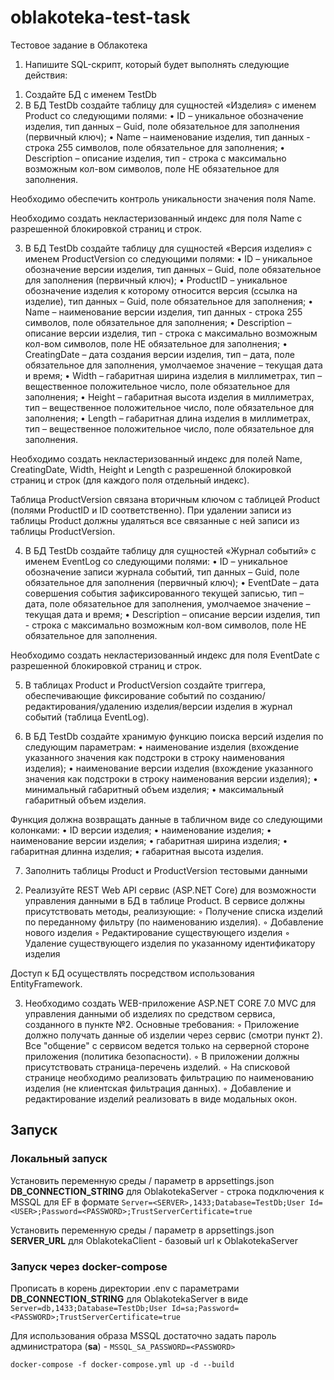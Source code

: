 # oblakoteka-test-task
Тестовое задание в Облакотека

1. Напишите SQL-скрипт, который будет выполнять следующие действия:
  1) Создайте БД с именем TestDb
  2) В БД TestDb создайте таблицу для сущностей «Изделия» с именем Product со следующими полями:
    • ID – уникальное обозначение изделия, тип данных – Guid, поле обязательное для заполнения (первичный ключ);
    • Name – наименование изделия, тип данных - строка 255 символов, поле обязательное для заполнения;
    • Description – описание изделия, тип - строка с максимально возможным кол-вом символов, поле НЕ обязательное для заполнения.

Необходимо обеспечить контроль уникальности значения поля Name.

Необходимо создать некластеризованный индекс для поля Name с разрешенной блокировкой страниц и строк.

  3) В БД TestDb создайте таблицу для сущностей «Версия изделия» с именем ProductVersion со следующими полями:
    • ID – уникальное обозначение версии изделия, тип данных – Guid, поле обязательное для заполнения (первичный ключ);
    • ProductID – уникальное обозначение изделия к которому относится версия (ссылка на изделие), тип данных – Guid, поле обязательное для заполнения;
    • Name – наименование версии изделия, тип данных - строка 255 символов, поле обязательное для заполнения;
    • Description – описание версии изделия, тип - строка с максимально возможным кол-вом символов, поле НЕ обязательное для заполнения; 
    • CreatingDate – дата создания версии изделия, тип – дата, поле обязательное для заполнения, умолчаемое значение – текущая дата и время;
    • Width – габаритная ширина изделия в миллиметрах, тип – вещественное положительное число, поле обязательное для заполнения;
    • Height – габаритная высота изделия в миллиметрах, тип – вещественное положительное число, поле обязательное для заполнения;
    • Length – габаритная длина изделия в миллиметрах, тип – вещественное положительное число, поле обязательное для заполнения.

Необходимо создать некластеризованный индекс для полей Name, CreatingDate, Width, Height и Length с разрешенной блокировкой страниц и строк (для каждого поля отдельный индекс).

Таблица ProductVersion связана вторичным ключом с таблицей Product (полями ProductID и ID соответственно). При удалении записи из таблицы Product должны удаляться все связанные с ней записи из таблицы ProductVersion.

  4) В БД TestDb создайте таблицу для сущностей «Журнал событий» с именем EventLog со следующими полями:
    • ID – уникальное обозначение записи журнала событий, тип данных – Guid, поле обязательное для заполнения (первичный ключ);
    • EventDate – дата совершения события зафиксированного текущей записью, тип – дата, поле обязательное для заполнения, умолчаемое значение – текущая дата и время;
    • Description – описание версии изделия, тип - строка с максимально возможным кол-вом символов, поле НЕ обязательное для заполнения.

Необходимо создать некластеризованный индекс для поля EventDate с разрешенной блокировкой страниц и строк.

  5) В таблицах Product и ProductVersion создайте триггера, обеспечивающие фиксирование событий по созданию/редактирования/удалению изделия/версии изделия в журнал событий (таблица EventLog).

  6) В БД TestDb создайте хранимую функцию поиска версий изделия по следующим параметрам:
    • наименование изделия (вхождение указанного значения как подстроки в строку наименования изделия);
    • наименование версии изделия (вхождение указанного значения как подстроки в строку наименования версии изделия);
    • минимальный габаритный объем изделия;
    • максимальный габаритный объем изделия. 

Функция должна возвращать данные в табличном виде со следующими колонками:
    • ID версии изделия;
    • наименование изделия;
    • наименование версии изделия;
    • габаритная ширина изделия;
    • габаритная длинна изделия;
    • габаритная высота изделия.

  7) Заполнить таблицы Product и ProductVersion тестовыми данными

2. Реализуйте REST Web API сервис (ASP.NET Core) для возможности управления данными в БД в таблице Product. В сервисе должны присутствовать методы, реализующие:
        ◦ Получение списка изделий по переданному фильтру (по наименованию изделия). 
        ◦ Добавление нового изделия
        ◦ Редактирование существующего изделия
        ◦ Удаление существующего изделия по указанному идентификатору изделия

Доступ к БД осуществлять посредством использования EntityFramework.

3. Необходимо создать WEB-приложение ASP.NET CORE 7.0 MVC для управления данными об изделиях по средством сервиса, созданного в пункте №2.
Основные требования:
        ◦ Приложение должно получать данные об изделии через сервис (смотри пункт 2). Все "общение" с сервисом ведется только на серверной стороне приложения (политика безопасности).
        ◦ В приложении должны присутствовать страница-перечень изделий.
        ◦ На списковой странице необходимо реализовать фильтрацию по наименованию изделия (не клиентская фильтрация данных).
        ◦ Добавление и редактирование изделий реализовать в виде модальных окон.

## Запуск
### Локальный запуск
Установить переменную среды / параметр в appsettings.json **DB_CONNECTION_STRING** для OblakotekaServer - строка подключения к MSSQL для EF в формате `Server=<SERVER>,1433;Database=TestDb;User Id=<USER>;Password=<PASSWORD>;TrustServerCertificate=true`

Установить переменную среды / параметр в appsettings.json **SERVER_URL** для OblakotekaClient - базовый url к OblakotekaServer

### Запуск через docker-compose
Прописать в корень директории .env с параметрами **DB_CONNECTION_STRING** для OblakotekaServer в виде `Server=db,1433;Database=TestDb;User Id=sa;Password=<PASSWORD>;TrustServerCertificate=true`

Для использования образа MSSQL достаточно задать пароль администратора (**sa**) - `MSSQL_SA_PASSWORD=<PASSWORD>`

```
docker-compose -f docker-compose.yml up -d --build
```


